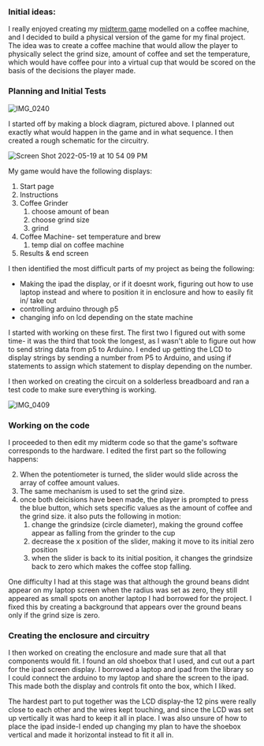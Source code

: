 ### Initial ideas:

I really enjoyed creating my [midterm game](https://editor.p5js.org/noorajabir/sketches/7erJ7QDXq) modelled on a coffee machine, and I decided to build a physical version of the game for my final project. The idea was to create a coffee machine that would allow the player to physically select the grind size, amount of coffee and set the temperature, which would have coffee pour into a virtual cup that would be scored on the basis of the decisions the player made. 

### Planning and Initial Tests

![IMG_0240](https://user-images.githubusercontent.com/98478196/169378212-d145ecc9-0cdd-4aae-a3c1-f1e393fefa14.jpg)

I started off by making a block diagram, pictured above. I planned out exactly what would happen in the game and in what sequence. I then created a rough schematic for the circuitry. 

![Screen Shot 2022-05-19 at 10 54 09 PM](https://user-images.githubusercontent.com/98478196/169379121-87d723c9-9164-4dcd-b3ca-826de62fa3c6.png)

My game would have the following displays:

1. Start page
2. Instructions
3. Coffee Grinder
    1. choose amount of bean
    2. choose grind size
    3. grind
4. Coffee Machine- set temperature and brew
    1. temp dial on coffee machine
5. Results & end screen

I then identified the most difficult parts of my project as being the following:

- Making the ipad the display, or if it doesnt work, figuring out how to use laptop instead and where to position it in enclosure and how to easily fit in/ take out
- controlling arduino through p5
- changing info on lcd depending on the state machine 

I started with working on these first. The first two I figured out with some time- it was the third that took the longest, as I wasn't able to figure out how to send string data from p5 to Arduino. I ended up getting the LCD to display strings by sending a number from P5 to Arduino, and using if statements to assign which statement to display depending on the number. 

I then worked on creating the circuit on a solderless breadboard and ran a test code to make sure everything is working. 

![IMG_0409](https://user-images.githubusercontent.com/98478196/169388749-9b6fc602-6a0b-48f6-82dd-3aa4577ecf59.JPG)

### Working on the code

I proceeded to then edit my midterm code so that the game's software corresponds to the hardware. I edited the first part so the following happens:

2. When the potentiometer is turned, the slider would slide across the array of coffee amount values. 
3. The same mechanism is used to set the grind size. 
4. once both deicisions have been made, the player is prompted to press the blue button, which sets specific values as the amount of coffee and the grind size. it also puts the following in motion:
    1. change the grindsize (circle diameter), making the ground coffee appear as falling from the grinder to the cup
    3. decrease the x position of the slider, making it move to its initial zero position
    4. when the slider is back to its initial position, it changes the grindsize back to zero which makes the coffee stop falling.

One difficulty I had at this stage was that although the ground beans didnt appear on my laptop screen when the radius was set as zero, they still appeared as small spots on another laptop I had borrowed for the project. I fixed this by creating a background that appears over the ground beans only if the grind size is zero. 



### Creating the enclosure and circuitry

I then worked on creating the enclosure and made sure that all that components would fit. I found an old shoebox that I used, and cut out a part for the ipad screen display. I borrowed a laptop and ipad from the library so I could connect the arduino to my laptop and share the screen to the ipad. This made both the display and controls fit onto the box, which I liked.

The hardest part to put together was the LCD display-the 12 pins were really close to each other and the wires kept touching, and since the LCD was set up vertically it was hard to keep it all in place. I was also unsure of how to place the ipad inside-I ended up changing my plan to have the shoebox vertical and made it horizontal instead to fit it all in.



